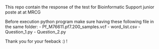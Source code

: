 This repo contain the response of the test for Bioinformatic Support junior poste
at at MRCG

Before execution python program make sure having these following file in the same folder:
	- Pf_M76611.pf7.200_samples.vcf
	- word_list.csv
	- Question_1.py
	- Question_2.py

Thank you for your feeback :) !
